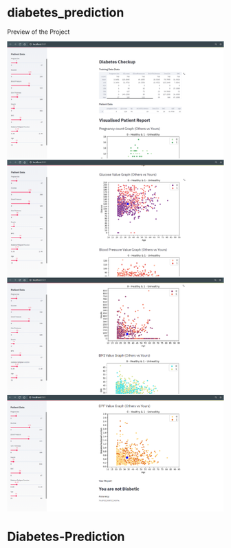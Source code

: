 # diabetes_prediction
Preview of the Project

![](images/1.PNG)
![](images/2.PNG)
![](images/3.PNG)
![](images/4.PNG)
# Diabetes-Prediction
